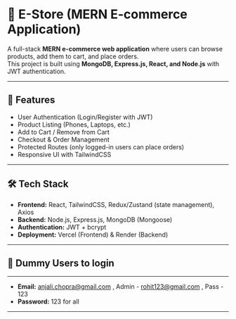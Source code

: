 # 🛒 E-Store (MERN E-commerce Application)

A full-stack **MERN e-commerce web application** where users can browse products, add them to cart, and place orders.  
This project is built using **MongoDB, Express.js, React, and Node.js** with JWT authentication.  

---

## 🚀 Features
- User Authentication (Login/Register with JWT)
- Product Listing (Phones, Laptops, etc.)
- Add to Cart / Remove from Cart
- Checkout & Order Management
- Protected Routes (only logged-in users can place orders)
- Responsive UI with TailwindCSS

---

## 🛠 Tech Stack
- **Frontend:** React, TailwindCSS, Redux/Zustand (state management), Axios
- **Backend:** Node.js, Express.js, MongoDB (Mongoose)
- **Authentication:** JWT + bcrypt
- **Deployment:** Vercel (Frontend) & Render (Backend)

---

## 📂 Dummy Users to login 
---

- **Email:** anjali.chopra@gmail.com , Admin - rohit123@gmail.com , Pass - 123
- **Password:** 123 for all
---
